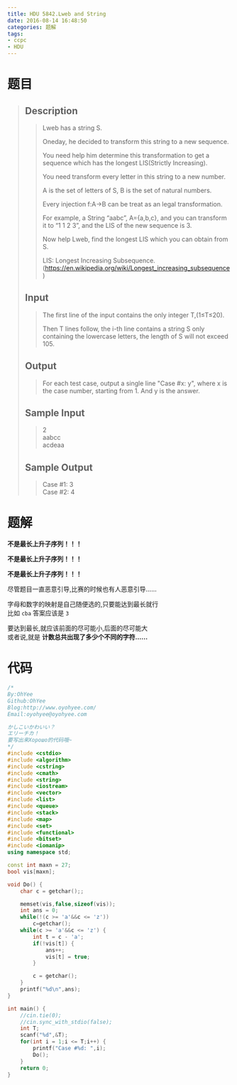 ```yaml
---
title: HDU 5842.Lweb and String
date: 2016-08-14 16:48:50
categories: 题解
tags:
- ccpc
- HDU
---
```


# 题目
> ## Description  
>> Lweb has a string S.  
>>   
>> Oneday, he decided to transform this string to a new sequence.   
>>   
>> You need help him determine this transformation to get a sequence which has the longest LIS(Strictly Increasing).   
>>   
>> You need transform every letter in this string to a new number.  
>>   
>> A is the set of letters of S, B is the set of natural numbers.   
>>   
>> Every injection f:A→B can be treat as an legal transformation.   
>>   
>> For example, a String “aabc”, A={a,b,c}, and you can transform it to “1 1 2 3”, and the LIS of the new sequence is 3.   
>>   
>> Now help Lweb, find the longest LIS which you can obtain from S.  
>>   
>> LIS: Longest Increasing Subsequence. (https://en.wikipedia.org/wiki/Longest_increasing_subsequence)  
>>    
>>   
>> <!--more-->  
> 
> ## Input  
>> The first line of the input contains the only integer T,(1≤T≤20).  
>>   
>> Then T lines follow, the i-th line contains a string S only containing the lowercase letters, the length of S will not exceed 105.  
>>    
>>   
> 
> ## Output  
>> For each test case, output a single line "Case #x: y", where x is the case number, starting from 1. And y is the answer.  
>>    
>>   
> 
> ## Sample Input  
>> 2  
>> aabcc  
>> acdeaa  
>>    
>>   
> 
> ## Sample Output  
>> Case #1: 3  
>> Case #2: 4  
>>    


# 题解

**不是最长上升子序列！！！**  

**不是最长上升子序列！！！**  

**不是最长上升子序列！！！**  

尽管题目一直恶意引导,比赛的时候也有人恶意引导……  

字母和数字的映射是自己随便选的,只要能达到最长就行  
比如 `cba` 答案应该是 `3`  

要达到最长,就应该前面的尽可能小,后面的尽可能大  
或者说,就是 **计数总共出现了多少个不同的字符……**  


# 代码
```cpp Lweb and String https://github.com/OhYee/ACM.github.io/blob/master\HDU\5842.Lweb%20and%20String.cpp# 代码备份
/*
By:OhYee
Github:OhYee
Blog:http://www.oyohyee.com/
Email:oyohyee@oyohyee.com

かしこいかわいい？
エリーチカ！
要写出来Хорошо的代码哦~
*/
#include <cstdio>
#include <algorithm>
#include <cstring>
#include <cmath>
#include <string>
#include <iostream>
#include <vector>
#include <list>
#include <queue>
#include <stack>
#include <map>
#include <set>
#include <functional>
#include <bitset>
#include <iomanip> 
using namespace std;

const int maxn = 27;
bool vis[maxn];

void Do() {
    char c = getchar();;

    memset(vis,false,sizeof(vis));
    int ans = 0;
    while(!(c >= 'a'&&c <= 'z'))
        c=getchar();
    while(c >= 'a'&&c <= 'z') {
        int t = c - 'a';
        if(!vis[t]) {
            ans++;
            vis[t] = true;
        }

        c = getchar();
    }
    printf("%d\n",ans);
}

int main() {
    //cin.tie(0);
    //cin.sync_with_stdio(false);
    int T;
    scanf("%d",&T);
    for(int i = 1;i <= T;i++) {
        printf("Case #%d: ",i);
        Do();
    }
    return 0;
}
```